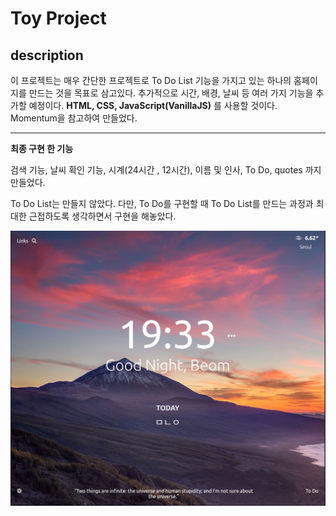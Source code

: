 # Toy Project

## description

이 프로젝트는 매우 간단한 프로젝트로 To Do List 기능을 가지고 있는 하나의 홈페이지를 만드는 것을 목표로 삼고있다. 추가적으로 시간, 배경, 날씨 등 여러 가지 기능을 추가할 예정이다. **HTML, CSS, JavaScript(VanillaJS)** 를 사용할 것이다. Momentum을 참고하여 만들었다.

---

**최종 구현 한 기능**

검색 기능, 날씨 확인 기능, 시계(24시간 , 12시간), 이름 및 인사, To Do, quotes 까지 만들었다.

To Do List는 만들지 않았다. 다만, To Do를 구현할 때 To Do List를 만드는 과정과 최대한 근접하도록 생각하면서 구현을 해놓았다.

![HomePage](./homepage.png)
